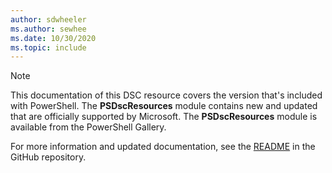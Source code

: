 ```yaml
---
author: sdwheeler
ms.author: sewhee
ms.date: 10/30/2020
ms.topic: include
---
```

<!-- markdownlint-disable first-line-h1 -->
> [!NOTE]
> This documentation of this DSC resource covers the version that's included with PowerShell. The
> **PSDscResources** module contains new and updated that are officially supported by Microsoft.
> The **PSDscResources** module is available from the PowerShell Gallery.
>
> For more information and updated documentation, see the
> [README](https://github.com/PowerShell/PSDscResources/blob/dev/README.md) in the GitHub
> repository.
